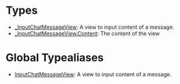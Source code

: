# Types

  - [\_InputChatMessageView](/_InputChatMessageView):
    A view to input content of a message.
  - [\_InputChatMessageView.Content](/_InputChatMessageView_Content):
    The content of the view

# Global Typealiases

  - [InputChatMessageView](/InputChatMessageView):
    A view to input content of a message.
